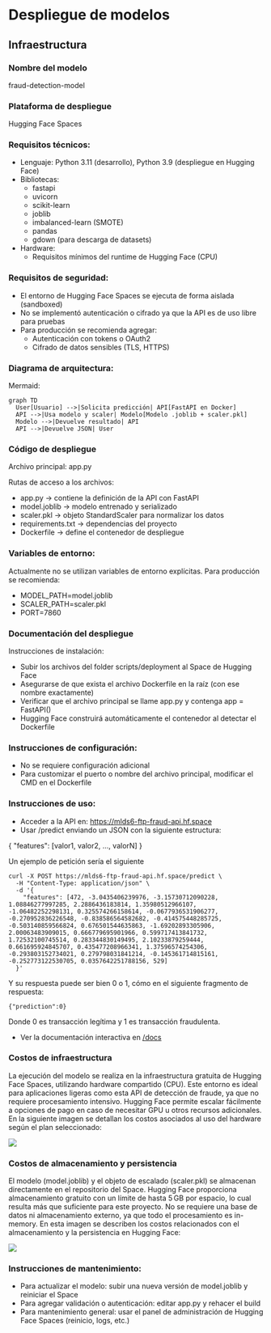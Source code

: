 # Despliegue de modelos
## Infraestructura

### Nombre del modelo
fraud-detection-model

### Plataforma de despliegue
Hugging Face Spaces

### Requisitos técnicos:
* Lenguaje: Python 3.11 (desarrollo), Python 3.9 (despliegue en Hugging Face)
* Bibliotecas:
    * fastapi
    * uvicorn
	* scikit-learn
	* joblib
	* imbalanced-learn (SMOTE)
	* pandas
	* gdown (para descarga de datasets)
* Hardware:
    * Requisitos mínimos del runtime de Hugging Face (CPU)

### Requisitos de seguridad:
* El entorno de Hugging Face Spaces se ejecuta de forma aislada (sandboxed)
* No se implementó autenticación o cifrado ya que la API es de uso libre para pruebas
* Para producción se recomienda agregar:
    * Autenticación con tokens o OAuth2
    * Cifrado de datos sensibles (TLS, HTTPS)

### Diagrama de arquitectura:

Mermaid: 
```mermaid
graph TD
  User[Usuario] -->|Solicita predicción| API[FastAPI en Docker]
  API -->|Usa modelo y scaler| Modelo[Modelo .joblib + scaler.pkl]
  Modelo -->|Devuelve resultado| API
  API -->|Devuelve JSON| User
  ```

### Código de despliegue

Archivo principal: app.py

Rutas de acceso a los archivos:
* app.py → contiene la definición de la API con FastAPI
* model.joblib → modelo entrenado y serializado
* scaler.pkl → objeto StandardScaler para normalizar los datos
* requirements.txt → dependencias del proyecto
* Dockerfile → define el contenedor de despliegue

### Variables de entorno:
Actualmente no se utilizan variables de entorno explícitas. Para producción se recomienda:
* MODEL_PATH=model.joblib
* SCALER_PATH=scaler.pkl
* PORT=7860

### Documentación del despliegue

Instrucciones de instalación:
* Subir los archivos del folder scripts/deployment al Space de Hugging Face
* Asegurarse de que exista el archivo Dockerfile en la raíz (con ese nombre exactamente)
* Verificar que el archivo principal se llame app.py y contenga app = FastAPI()
* Hugging Face construirá automáticamente el contenedor al detectar el Dockerfile

### Instrucciones de configuración:
* No se requiere configuración adicional
* Para customizar el puerto o nombre del archivo principal, modificar el CMD en el Dockerfile

### Instrucciones de uso:
* Acceder a la API en: https://mlds6-ftp-fraud-api.hf.space
* Usar /predict enviando un JSON con la siguiente estructura:

{
  "features": [valor1, valor2, ..., valorN]
}

Un ejemplo de petición sería el siguiente 
```
curl -X POST https://mlds6-ftp-fraud-api.hf.space/predict \
  -H "Content-Type: application/json" \
  -d '{
    "features": [472, -3.0435406239976, -3.15730712090228, 1.08846277997285, 2.2886436183814, 1.35980512966107, -1.06482252298131, 0.325574266158614, -0.0677936531906277, -0.270952836226548, -0.838586564582682, -0.414575448285725, -0.503140859566824, 0.676501544635863, -1.69202893305906, 2.00063483909015, 0.666779695901966, 0.599717413841732, 1.72532100745514, 0.283344830149495, 2.10233879259444, 0.661695924845707, 0.435477208966341, 1.37596574254306, -0.293803152734021, 0.279798031841214, -0.145361714815161, -0.252773122530705, 0.0357642251788156, 529]
  }'
```

Y su respuesta puede ser bien 0 o 1, cómo en el siguiente fragmento de respuesta:
```
{"prediction":0}
```
Donde 0 es transacción legítima y 1 es transacción fraudulenta.

* Ver la documentación interactiva en [/docs](https://mlds6-ftp-fraud-api.hf.space/docs)

### Costos de infraestructura

La ejecución del modelo se realiza en la infraestructura gratuita de Hugging Face Spaces, utilizando hardware compartido (CPU). Este entorno es ideal para aplicaciones ligeras como esta API de detección de fraude, ya que no requiere procesamiento intensivo. Hugging Face permite escalar fácilmente a opciones de pago en caso de necesitar GPU u otros recursos adicionales.
En la siguiente imagen se detallan los costos asociados al uso del hardware según el plan seleccionado:

<image src=./costohardware.png></image>

### Costos de almacenamiento y persistencia

El modelo (model.joblib) y el objeto de escalado (scaler.pkl) se almacenan directamente en el repositorio del Space. Hugging Face proporciona almacenamiento gratuito con un límite de hasta 5 GB por espacio, lo cual resulta más que suficiente para este proyecto.
No se requiere una base de datos ni almacenamiento externo, ya que todo el procesamiento es in-memory.
En esta imagen se describen los costos relacionados con el almacenamiento y la persistencia en Hugging Face:

<image src=./costopersistencia.png></image>

### Instrucciones de mantenimiento:
* Para actualizar el modelo: subir una nueva versión de model.joblib y reiniciar el Space
* Para agregar validación o autenticación: editar app.py y rehacer el build
* Para mantenimiento general: usar el panel de administración de Hugging Face Spaces (reinicio, logs, etc.)